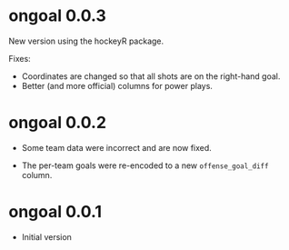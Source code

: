 # ongoal 0.0.3

New version using the hockeyR package. 

Fixes: 

* Coordinates are changed so that all shots are on the right-hand goal.
* Better (and more official) columns for power plays. 

# ongoal 0.0.2

* Some team data were incorrect and are now fixed. 

* The per-team goals were re-encoded to a new `offense_goal_diff` column.

# ongoal 0.0.1

* Initial version

